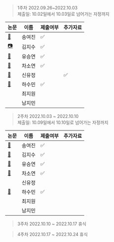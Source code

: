 > 1주차 2022.09.26~2022.10.03  
> 제출일: 10.02일에서 10.03일로 넘어가는 자정까지  

논문|이름|제출여부|추가자료  
|------|---|---|---|
|[:book:](https://github.com/GDSC-Ewha-4th/Study-paperReview/files/9662201/NIPS-2012-imagenet-classification-with-deep-convolutional-neural-networks-Paper.pdf)|송여진|:white_check_mark:|
|[📷](https://dl.acm.org/doi/pdf/10.1145/3065386)|김지수|:white_check_mark:|
|[:book:](https://www.cv-foundation.org/openaccess/content_cvpr_2015/papers/Szegedy_Going_Deeper_With_2015_CVPR_paper.pdf)|유승연|:white_check_mark:|
|[:book:](http://www.cs.toronto.edu/~hinton/absps/NatureDeepReview.pdf)|차소연|:white_check_mark:|
|[:book:](http://www.cs.toronto.edu/~hinton/absps/NatureDeepReview.pdf)|신유정||:white_check_mark:|
|[:book:](https://vita.had.co.nz/papers/tidy-data.pdf)|하수민|:white_check_mark:|
||최지원||
||남지민||


> 2주차 2022.10.03 ~ 2022.10.10  
> 제출일: 10.09일에서 10.10일로 넘어가는 자정까지 

논문|이름|제출여부|추가자료  
|------|---|---|---|
|[:book:](https://www.biorxiv.org/content/10.1101/2021.04.30.442096v1.full.pdf)|송여진|:white_check_mark:|
|[:book:](https://www.cs.toronto.edu/~hinton/absps/NatureDeepReview.pdf)|김지수|:white_check_mark:|
|[:book:](https://ieeexplore.ieee.org/stamp/stamp.jsp?tp=&arnumber=5995316&tag=1)|유승연|:white_check_mark:|
|[:book:](http://www.cs.toronto.edu/~hinton/science.pdf)|차소연|:white_check_mark:|
||신유정||
|[:book:]([https://events.ccc.de/congress/2004/fahrplan/files/105-machine-learning-paper.pdf](https://arxiv.org/pdf/1406.2661v1.pdf))|하수민|:white_check_mark:|
||최지원||
||남지민||

> 3주차 2022.10.10 ~ 2022.10.17 
> 휴식


> 4주차 2022.10.17 ~ 2022.10.24
> 휴식
